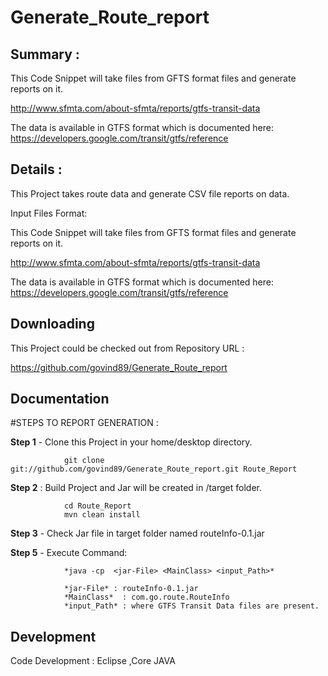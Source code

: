 # Generate_Route_report

Summary :
-----------

This Code Snippet will take  files from GFTS format files and generate reports on it. 

http://www.sfmta.com/about-sfmta/reports/gtfs-transit-data

The data is available in GTFS format which is documented here:
https://developers.google.com/transit/gtfs/reference

Details :
-----------

This Project takes route data and generate CSV file reports on data.

Input Files Format:

This Code Snippet will take files from GFTS format files and generate reports on it.

http://www.sfmta.com/about-sfmta/reports/gtfs-transit-data

The data is available in GTFS format which is documented here: https://developers.google.com/transit/gtfs/reference


Downloading
-----------

This Project could be checked out from Repository URL :

https://github.com/govind89/Generate_Route_report

Documentation
-------------


#STEPS TO REPORT GENERATION :

**Step 1** - Clone this Project in your home/desktop directory. 

				git clone git://github.com/govind89/Generate_Route_report.git Route_Report

**Step 2** : Build Project and Jar will be created in /target folder.

				cd Route_Report
				mvn clean install

**Step 3** - Check Jar file in target folder named routeInfo-0.1.jar 

**Step 5** - Execute  Command:
				
				*java -cp  <jar-File> <MainClass> <input_Path>*
				
				*jar-File* : routeInfo-0.1.jar
				*MainClass*  : com.go.route.RouteInfo
				*input_Path* : where GTFS Transit Data files are present.
				

Development
-----------
Code Development : Eclipse ,Core JAVA
